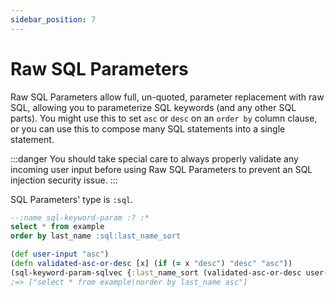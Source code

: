 ```yaml
---
sidebar_position: 7
---
```


# Raw SQL Parameters

Raw SQL Parameters allow full, un-quoted, parameter replacement with raw SQL, allowing you to parameterize SQL keywords (and any other SQL parts). You might use this to set `asc` or `desc` on an `order by` column clause, or you can use this to compose many SQL statements into a single statement.

:::danger
You should take special care to always properly validate any incoming user input before using Raw SQL Parameters to prevent an SQL injection security issue.
:::

SQL Parameters' type is `:sql`.

```sql title="SQL"
--:name sql-keyword-param :? :*
select * from example
order by last_name :sql:last_name_sort
```

```clojure title="Clojure"
(def user-input "asc")
(defn validated-asc-or-desc [x] (if (= x "desc") "desc" "asc"))
(sql-keyword-param-sqlvec {:last_name_sort (validated-asc-or-desc user-input)})
;=> ["select * from example\norder by last_name asc"]
```
